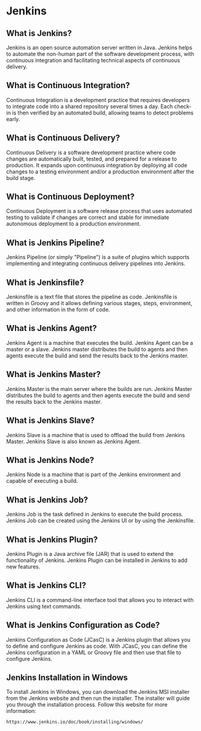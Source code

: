 # Jenkins

## What is Jenkins?

Jenkins is an open source automation server written in Java. Jenkins helps to automate the non-human part of the software development process, with continuous integration and facilitating technical aspects of continuous delivery.

## What is Continuous Integration?

Continuous Integration is a development practice that requires developers to integrate code into a shared repository several times a day. Each check-in is then verified by an automated build, allowing teams to detect problems early.

## What is Continuous Delivery?

Continuous Delivery is a software development practice where code changes are automatically built, tested, and prepared for a release to production. It expands upon continuous integration by deploying all code changes to a testing environment and/or a production environment after the build stage.

## What is Continuous Deployment?

Continuous Deployment is a software release process that uses automated testing to validate if changes are correct and stable for immediate autonomous deployment to a production environment.

## What is Jenkins Pipeline?

Jenkins Pipeline (or simply "Pipeline") is a suite of plugins which supports implementing and integrating continuous delivery pipelines into Jenkins.

## What is Jenkinsfile?

Jenkinsfile is a text file that stores the pipeline as code. Jenkinsfile is written in Groovy and it allows defining various stages, steps, environment, and other information in the form of code.

## What is Jenkins Agent?

Jenkins Agent is a machine that executes the build. Jenkins Agent can be a master or a slave. Jenkins master distributes the build to agents and then agents execute the build and send the results back to the Jenkins master.

## What is Jenkins Master?

Jenkins Master is the main server where the builds are run. Jenkins Master distributes the build to agents and then agents execute the build and send the results back to the Jenkins master.

## What is Jenkins Slave?

Jenkins Slave is a machine that is used to offload the build from Jenkins Master. Jenkins Slave is also known as Jenkins Agent.

## What is Jenkins Node?

Jenkins Node is a machine that is part of the Jenkins environment and capable of executing a build.

## What is Jenkins Job?

Jenkins Job is the task defined in Jenkins to execute the build process. Jenkins Job can be created using the Jenkins UI or by using the Jenkinsfile.

## What is Jenkins Plugin?

Jenkins Plugin is a Java archive file (JAR) that is used to extend the functionality of Jenkins. Jenkins Plugin can be installed in Jenkins to add new features.

## What is Jenkins CLI?

Jenkins CLI is a command-line interface tool that allows you to interact with Jenkins using text commands.

## What is Jenkins Configuration as Code?

Jenkins Configuration as Code (JCasC) is a Jenkins plugin that allows you to define and configure Jenkins as code. With JCasC, you can define the Jenkins configuration in a YAML or Groovy file and then use that file to configure Jenkins.

## Jenkins Installation in Windows

To install Jenkins in Windows, you can download the Jenkins MSI installer from the Jenkins website and then run the installer. The installer will guide you through the installation process.
Follow this website for more information:

```bash
https://www.jenkins.io/doc/book/installing/windows/
```